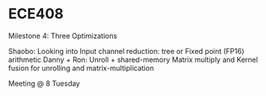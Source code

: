 # ECE408

Milestone 4: Three Optimizations

Shaobo: Looking into Input channel reduction: tree or Fixed point (FP16) arithmetic
Danny + Ron: Unroll + shared-memory Matrix multiply and Kernel fusion for unrolling and matrix-multiplication

Meeting @ 8 Tuesday
